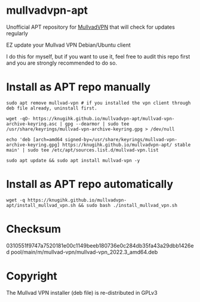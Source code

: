 # mullvadvpn-apt
Unofficial APT repository for [MullvadVPN](https://github.com/mullvad/mullvadvpn-app) that will check for updates regularly

EZ update your Mullvad VPN Debian/Ubuntu client

I do this for myself, but if you want to use it, feel free to audit this repo first and you are strongly recommended to do so.

# Install as APT repo manually
```shell
sudo apt remove mullvad-vpn # if you installed the vpn client through deb file already, uninstall first.
```
```shell
wget -qO- https://knugihk.github.io/mullvadvpn-apt/mullvad-vpn-archive-keyring.asc | gpg --dearmor | sudo tee /usr/share/keyrings/mullvad-vpn-archive-keyring.gpg > /dev/null
```
```shell
echo 'deb [arch=amd64 signed-by=/usr/share/keyrings/mullvad-vpn-archive-keyring.gpg] https://knugihk.github.io/mullvadvpn-apt/ stable main' | sudo tee /etc/apt/sources.list.d/mullvad-vpn.list
```
```shell
sudo apt update && sudo apt install mullvad-vpn -y
```

# Install as APT repo automatically
```shell
wget -q https://knugihk.github.io/mullvadvpn-apt/install_mullvad_vpn.sh && sudo bash ./install_mullvad_vpn.sh
```

# Checksum
0310551f9747a7520181e00c1149beeb180736e0c284db35fa43a29dbb1426ed  pool/main/m/mullvad-vpn/mullvad-vpn_2022.3_amd64.deb

# Copyright
The Mullvad VPN installer (deb file) is re-distributed in GPLv3
